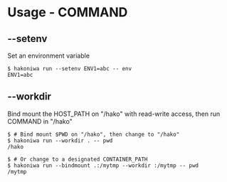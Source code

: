 # Usage - COMMAND

## --setenv

Set an environment variable

```console
$ hakoniwa run --setenv ENV1=abc -- env
ENV1=abc

```

## --workdir

Bind mount the HOST_PATH on "/hako" with read-write access, then run COMMAND in "/hako"

```console,ignore
$ # Bind mount $PWD on "/hako", then change to "/hako"
$ hakoniwa run --workdir . -- pwd
/hako

$ # Or change to a designated CONTAINER_PATH
$ hakoniwa run --bindmount .:/mytmp --workdir :/mytmp -- pwd
/mytmp
```
